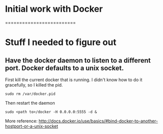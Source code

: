 # Initial work with Docker
=========================



# Stuff I needed to figure out

## Have the docker daemon to listen to a different port.  Docker defaults to a unix socket. 

First kill the current docker that is running. I didn't know how to do it gracefully, so I killed the pid.

	sudo rm /var/docker.pid

Then restart the daemon

	sudo <path to>/docker -H 0.0.0.0:5555 -d &

More reference: http://docs.docker.io/use/basics/#bind-docker-to-another-hostport-or-a-unix-socket
